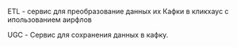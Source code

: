 ETL - сервис для преобразование данных их Кафки в кликхаус с ипользованием аирфлов

UGC - Сервис для сохранения данных в кафку. 